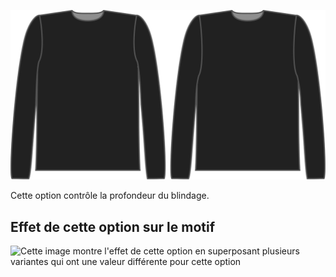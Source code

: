 ![Le facteur de profondeur de l'armure sur Brian](./armholedepthfactor.svg)

Cette option contrôle la profondeur du blindage.

## Effet de cette option sur le motif

![Cette image montre l'effet de cette option en superposant plusieurs variantes qui ont une valeur différente pour cette option](teagan\_armholedepthfactor\_sample.svg "Effet de cette option sur le motif")
